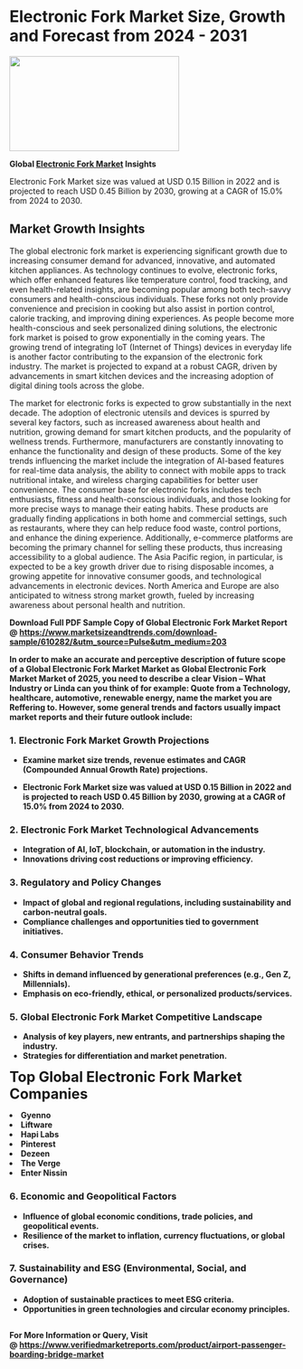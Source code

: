 <H1>Electronic Fork Market Size, Growth and Forecast from 2024 - 2031</H1><img class="aligncenter size-medium wp-image-584254" src="https://thirdeyenews.in/wp-content/uploads/2024/09/Global-Market-Research-300x168.jpeg" alt="" width="300" height="168" /><p><strong>Global&nbsp;<a href="https://www.marketsizeandtrends.com/download-sample/610282/&amp;utm_source=Pulse&amp;utm_medium=203">Electronic Fork Market</a> Insights</strong></p><p>Electronic Fork Market size was valued at USD 0.15 Billion in 2022 and is projected to reach USD 0.45 Billion by 2030, growing at a CAGR of 15.0% from 2024 to 2030.</p><p><h2>Market Growth Insights</h2> <p>The global electronic fork market is experiencing significant growth due to increasing consumer demand for advanced, innovative, and automated kitchen appliances. As technology continues to evolve, electronic forks, which offer enhanced features like temperature control, food tracking, and even health-related insights, are becoming popular among both tech-savvy consumers and health-conscious individuals. These forks not only provide convenience and precision in cooking but also assist in portion control, calorie tracking, and improving dining experiences. As people become more health-conscious and seek personalized dining solutions, the electronic fork market is poised to grow exponentially in the coming years. The growing trend of integrating IoT (Internet of Things) devices in everyday life is another factor contributing to the expansion of the electronic fork industry. The market is projected to expand at a robust CAGR, driven by advancements in smart kitchen devices and the increasing adoption of digital dining tools across the globe.</p> <p><strong></strong></p> <p>The market for electronic forks is expected to grow substantially in the next decade. The adoption of electronic utensils and devices is spurred by several key factors, such as increased awareness about health and nutrition, growing demand for smart kitchen products, and the popularity of wellness trends. Furthermore, manufacturers are constantly innovating to enhance the functionality and design of these products. Some of the key trends influencing the market include the integration of AI-based features for real-time data analysis, the ability to connect with mobile apps to track nutritional intake, and wireless charging capabilities for better user convenience. The consumer base for electronic forks includes tech enthusiasts, fitness and health-conscious individuals, and those looking for more precise ways to manage their eating habits. These products are gradually finding applications in both home and commercial settings, such as restaurants, where they can help reduce food waste, control portions, and enhance the dining experience. Additionally, e-commerce platforms are becoming the primary channel for selling these products, thus increasing accessibility to a global audience. The Asia Pacific region, in particular, is expected to be a key growth driver due to rising disposable incomes, a growing appetite for innovative consumer goods, and technological advancements in electronic devices. North America and Europe are also anticipated to witness strong market growth, fueled by increasing awareness about personal health and nutrition.</p> <p><strong></p><p><span class=""><strong>Download Full PDF Sample Copy of Global Electronic Fork Market Report</strong> @ <a href="https://www.marketsizeandtrends.com/download-sample/610282/&amp;utm_source=Pulse&amp;utm_medium=203" target="_blank">https://www.marketsizeandtrends.com/download-sample/610282/&amp;utm_source=Pulse&amp;utm_medium=203</a></span></p><p>In order to make an accurate and perceptive description of future scope of a Global&nbsp;Electronic Fork Market Market as Global&nbsp;Electronic Fork Market Market of 2025, you need to describe a clear Vision &ndash; What Industry or Linda can you think of for example: Quote from a Technology, healthcare, automotive, renewable energy, name the market you are Reffering to. However, some general trends and factors usually impact market reports and their future outlook include:</p><h3>1.&nbsp;<strong>Electronic Fork Market Growth Projections</strong></h3><ul><li>Examine market size trends, revenue estimates and CAGR (Compounded Annual Growth Rate) projections.</li><li><p>Electronic Fork Market size was valued at USD 0.15 Billion in 2022 and is projected to reach USD 0.45 Billion by 2030, growing at a CAGR of 15.0% from 2024 to 2030.</p></li></ul><h3>2.&nbsp;<strong>Electronic Fork Market Technological Advancements</strong></h3><ul><li>Integration of AI, IoT, blockchain, or automation in the industry.</li><li>Innovations driving cost reductions or improving efficiency.</li></ul><h3>3.&nbsp;<strong>Regulatory and Policy Changes</strong></h3><ul><li>Impact of global and regional regulations, including sustainability and carbon-neutral goals.</li><li>Compliance challenges and opportunities tied to government initiatives.</li></ul><h3>4.&nbsp;<strong>Consumer Behavior Trends</strong></h3><ul><li>Shifts in demand influenced by generational preferences (e.g., Gen Z, Millennials).</li><li>Emphasis on eco-friendly, ethical, or personalized products/services.</li></ul><h3>5.&nbsp;<strong>Global Electronic Fork Market Competitive Landscape</strong></h3><ul><li>Analysis of key players, new entrants, and partnerships shaping the industry.</li><li>Strategies for differentiation and market penetration.</li></ul><p data-pm-slice="1 1 []"><span style="color: inherit; font-family: inherit; font-size: 25px;">Top Global Electronic Fork Market Companies</span></p><div class="" data-test-id=""><p><li>Gyenno</li><li> Liftware</li><li> Hapi Labs</li><li> Pinterest</li><li> Dezeen</li><li> The Verge</li><li> Enter Nissin</li></p></div><h3>6.&nbsp;<strong>Economic and Geopolitical Factors</strong></h3><ul><li>Influence of global economic conditions, trade policies, and geopolitical events.</li><li>Resilience of the market to inflation, currency fluctuations, or global crises.</li></ul><h3>7.&nbsp;<strong>Sustainability and ESG (Environmental, Social, and Governance)</strong></h3><ul><li>Adoption of sustainable practices to meet ESG criteria.</li><li>Opportunities in green technologies and circular economy principles.</li></ul><h2><strong style="font-size: 14px;">For More Information or Query, Visit @&nbsp;</strong><a style="background-color: #ffffff; font-size: 14px;" href="https://www.marketsizeandtrends.com/report/electronic-fork-market/" target="_blank">https://www.verifiedmarketreports.com/product/airport-passenger-boarding-bridge-market</a></h2>
